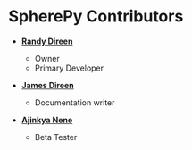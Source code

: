 SpherePy Contributors
=====================

* **[Randy Direen](https://github.com/rdireen)**

  * Owner
  * Primary Developer
  
* **[James Direen](https://github.com/jdireen)**

  * Documentation writer

* **[Ajinkya Nene](https://github.com/anene)**

  * Beta Tester
  
